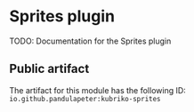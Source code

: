 # Sprites plugin
TODO: Documentation for the Sprites plugin

## Public artifact
The artifact for this module has the following ID:
`io.github.pandulapeter:kubriko-sprites`